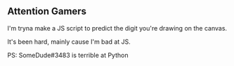 ## Attention Gamers

I'm tryna make a JS script to predict the digit you're drawing on the canvas.

It's been hard, mainly cause I'm bad at JS.

PS:
SomeDude#3483 is terrible at Python
